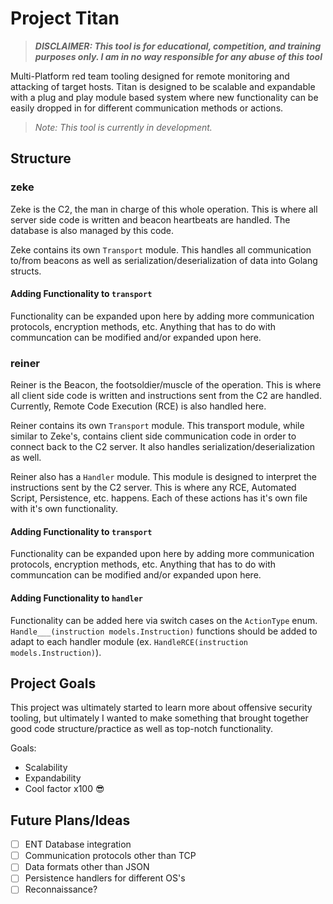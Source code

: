# Project Titan

> **_DISCLAIMER: This tool is for educational, competition, and training purposes only. I am in no way responsible for any abuse of this tool_**

Multi-Platform red team tooling designed for remote monitoring and attacking of target hosts. Titan is designed to be scalable and expandable with a plug and play module based system where new functionality can be easily dropped in for different communication methods or actions.

> _Note: This tool is currently in development._

## Structure

### zeke

Zeke is the C2, the man in charge of this whole operation. This is where all server side code is written and beacon heartbeats are handled. The database is also managed by this code.

Zeke contains its own `Transport` module. This handles all communication to/from beacons as well as serialization/deserialization of data into Golang structs.

#### Adding Functionality to `transport`

Functionality can be expanded upon here by adding more communication protocols, encryption methods, etc. Anything that has to do with communcation can be modified and/or expanded upon here.

### reiner

Reiner is the Beacon, the footsoldier/muscle of the operation. This is where all client side code is written and instructions sent from the C2 are handled. Currently, Remote Code Execution (RCE) is also handled here.

Reiner contains its own `Transport` module. This transport module, while similar to Zeke's, contains client side communication code in order to connect back to the C2 server. It also handles serialization/deserialization as well.

Reiner also has a `Handler` module. This module is designed to interpret the instructions sent by the C2 server. This is where any RCE, Automated Script, Persistence, etc. happens. Each of these actions has it's own file with it's own functionality.

#### Adding Functionality to `transport`

Functionality can be expanded upon here by adding more communication protocols, encryption methods, etc. Anything that has to do with communcation can be modified and/or expanded upon here.

#### Adding Functionality to `handler`

Functionality can be added here via switch cases on the `ActionType` enum. `Handle___(instruction models.Instruction)` functions should be added to adapt to each handler module (ex. `HandleRCE(instruction models.Instruction)`).

## Project Goals

This project was ultimately started to learn more about offensive security tooling, but ultimately I wanted to make something that brought together good code structure/practice as well as top-notch functionality.

Goals:

- Scalability
- Expandability
- Cool factor x100 😎

## Future Plans/Ideas

- [ ] ENT Database integration
- [ ] Communication protocols other than TCP
- [ ] Data formats other than JSON
- [ ] Persistence handlers for different OS's
- [ ] Reconnaissance?
